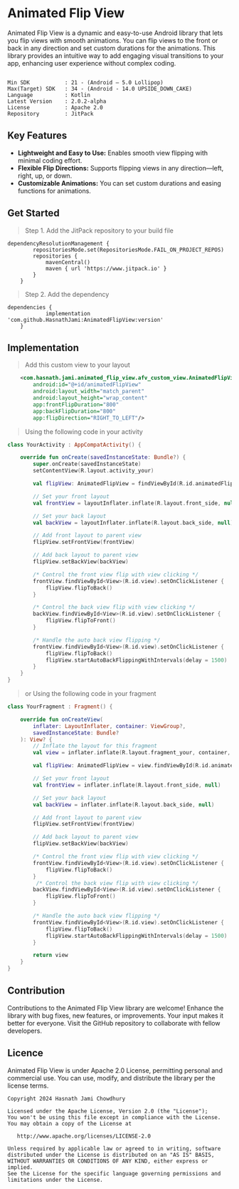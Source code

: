 # Animated Flip View

Animated Flip View is a dynamic and easy-to-use Android library that lets you flip views with smooth animations. You can flip views to the front or back in any direction and set custom durations for the animations. This library provides an intuitive way to add engaging visual transitions to your app, enhancing user experience without complex coding.

```

Min SDK           : 21 - (Android – 5.0 Lollipop)
Max(Target) SDK   : 34 - (Android - 14.0 UPSIDE_DOWN_CAKE)
Language          : Kotlin
Latest Version    : 2.0.2-alpha
License           : Apache 2.0
Repository        : JitPack

```

## Key Features

- **Lightweight and Easy to Use:** Enables smooth view flipping with minimal coding effort.
- **Flexible Flip Directions:** Supports flipping views in any direction—left, right, up, or down.
- **Customizable Animations:** You can set custom durations and easing functions for animations.



## Get Started


> Step 1. Add the JitPack repository to your build file

```
dependencyResolutionManagement {
		repositoriesMode.set(RepositoriesMode.FAIL_ON_PROJECT_REPOS)
		repositories {
			mavenCentral()
			maven { url 'https://www.jitpack.io' }
		}
	}
```
> Step 2. Add the dependency

```
dependencies {
	        implementation 'com.github.HasnathJami:AnimatedFlipView:version'
	}
```

## Implementation
> Add this custom view to your layout
```xml
    <com.hasnath.jami.animated_flip_view.afv_custom_view.AnimatedFlipView
        android:id="@+id/animatedFlipView"
        android:layout_width="match_parent"
        android:layout_height="wrap_content"
        app:frontFlipDuration="800"
        app:backFlipDuration="800"
        app:flipDirection="RIGHT_TO_LEFT"/>
```
> Using the following code in your activity

```kotlin
class YourActivity : AppCompatActivity() {

    override fun onCreate(savedInstanceState: Bundle?) {
        super.onCreate(savedInstanceState)
        setContentView(R.layout.activity_your)

        val flipView: AnimatedFlipView = findViewById(R.id.animatedFlipView)

        // Set your front layout
        val frontView = layoutInflater.inflate(R.layout.front_side, null)

        // Set your back layout
        val backView = layoutInflater.inflate(R.layout.back_side, null)

        // Add front layout to parent view
        flipView.setFrontView(frontView)

        // Add back layout to parent view
        flipView.setBackView(backView)

        /* Control the front view flip with view clicking */
        frontView.findViewById<View>(R.id.view).setOnClickListener {
            flipView.flipToBack()
        }

        /* Control the back view flip with view clicking */
        backView.findViewById<View>(R.id.view).setOnClickListener {
            flipView.flipToFront()
        }

        /* Handle the auto back view flipping */
        frontView.findViewById<View>(R.id.view).setOnClickListener {
            flipView.flipToBack()
            flipView.startAutoBackFlippingWithIntervals(delay = 1500)
        }
    }
}

```

> or Using the following code in your fragment

```kotlin
class YourFragment : Fragment() {

    override fun onCreateView(
        inflater: LayoutInflater, container: ViewGroup?,
        savedInstanceState: Bundle?
    ): View? {
        // Inflate the layout for this fragment
        val view = inflater.inflate(R.layout.fragment_your, container, false)

        val flipView: AnimatedFlipView = view.findViewById(R.id.animatedFlipView)

        // Set your front layout
        val frontView = inflater.inflate(R.layout.front_side, null)

        // Set your back layout
        val backView = inflater.inflate(R.layout.back_side, null)

        // Add front layout to parent view
        flipView.setFrontView(frontView)

        // Add back layout to parent view
        flipView.setBackView(backView)

        /* Control the front view flip with view clicking */
        frontView.findViewById<View>(R.id.view).setOnClickListener {
            flipView.flipToBack()
        }
         /* Control the back view flip with view clicking */
        backView.findViewById<View>(R.id.view).setOnClickListener {
            flipView.flipToFront()
        }

        /* Handle the auto back view flipping */
        frontView.findViewById<View>(R.id.view).setOnClickListener {
            flipView.flipToBack()
            flipView.startAutoBackFlippingWithIntervals(delay = 1500)
        }

        return view
    }
}
```

## Contribution

Contributions to the Animated Flip View library are welcome! Enhance the library with bug fixes, new features, or improvements. Your input makes it better for everyone. Visit the GitHub repository to collaborate with fellow developers.

## Licence

Animated Flip View is under Apache 2.0 License, permitting personal and commercial use. You can use, modify, and distribute the library per the license terms.

```
Copyright 2024 Hasnath Jami Chowdhury

Licensed under the Apache License, Version 2.0 (the "License");
You won't be using this file except in compliance with the License.
You may obtain a copy of the License at

   http://www.apache.org/licenses/LICENSE-2.0

Unless required by applicable law or agreed to in writing, software
distributed under the License is distributed on an "AS IS" BASIS,
WITHOUT WARRANTIES OR CONDITIONS OF ANY KIND, either express or implied.
See the License for the specific language governing permissions and
limitations under the License.

```
